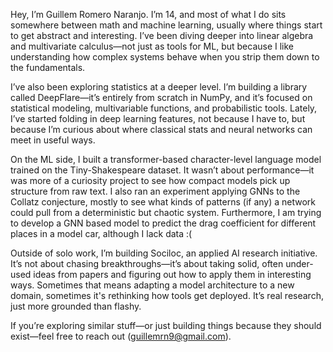 Hey, I’m Guillem Romero Naranjo. I’m 14, and most of what I do sits somewhere between math and machine learning, usually where things start to get abstract and interesting. I’ve been diving deeper into linear algebra and multivariate calculus—not just as tools for ML, but because I like understanding how complex systems behave when you strip them down to the fundamentals.

I’ve also been exploring statistics at a deeper level. I’m building a library called DeepFlare—it’s entirely from scratch in NumPy, and it’s focused on statistical modeling, multivariable functions, and probabilistic tools. Lately, I’ve started folding in deep learning features, not because I have to, but because I’m curious about where classical stats and neural networks can meet in useful ways.

On the ML side, I built a transformer-based character-level language model trained on the Tiny-Shakespeare dataset. It wasn’t about performance—it was more of a curiosity project to see how compact models pick up structure from raw text. I also ran an experiment applying GNNs to the Collatz conjecture, mostly to see what kinds of patterns (if any) a network could pull from a deterministic but chaotic system. Furthermore, I am trying to develop a GNN based model to predict the drag coefficient for different places in a model car, although I lack data :(

Outside of solo work, I’m building Sociloc, an applied AI research initiative. It’s not about chasing breakthroughs—it’s about taking solid, often under-used ideas from papers and figuring out how to apply them in interesting ways. Sometimes that means adapting a model architecture to a new domain, sometimes it's rethinking how tools get deployed. It’s real research, just more grounded than flashy.

If you’re exploring similar stuff—or just building things because they should exist—feel free to reach out (guillemrn9@gmail.com).
